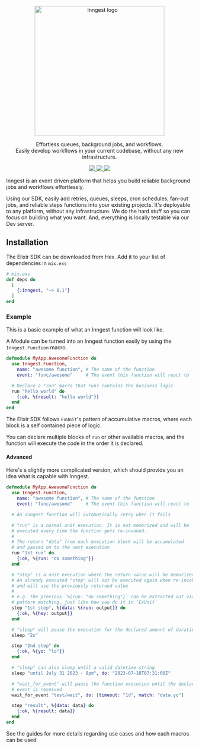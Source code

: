 <p align="center">
  <a href="https://www.inngest.com">
    <img alt="Inngest logo" src="https://user-images.githubusercontent.com/306177/191580717-1f563f4c-31e3-4aa0-848c-5ddc97808a9a.png" width="350" />
  </a>
</p>

<p align="center">
  Effortless queues, background jobs, and workflows. <br />
  Easily develop workflows in your current codebase, without any new infrastructure.
</p>

<p align="center">
  <a href="https://github.com/darwin67/ex-inngest/actions/workflows/ci.yml">
    <img src="https://github.com/darwin67/ex-inngest/actions/workflows/ci.yml/badge.svg" />
  </a>
  <a href="https://discord.gg/EuesV2ZSnX">
    <img src="https://img.shields.io/discord/842170679536517141?label=discord" />
  </a>
  <a href="https://twitter.com/inngest">
    <img src="https://img.shields.io/twitter/follow/inngest?style=social" />
  </a>
</p>

<!-- MDOC ! -->

Inngest is an event driven platform that helps you build reliable background jobs and
workflows effortlessly.

Using our SDK, easily add retries, queues, sleeps, cron schedules, fan-out jobs, and
reliable steps functions into your existing projects. It's deployable to any platform,
without any infrastructure. We do the hard stuff so you can focus on building what you
want.
And, everything is locally testable via our Dev server.

## Installation

The Elixir SDK can be downloaded from Hex. Add it to your list of dependencies in `mix.exs`

``` elixir
# mix.exs
def deps do
  [
    {:inngest, "~> 0.1"}
  ]
end
```

### Example

This is a basic example of what an Inngest function will look like.

A Module can be turned into an Inngest function easily by using the `Inngest.Function`
macro.

``` elixir
defmodule MyApp.AwesomeFunction do
  use Inngest.Function,
    name: "awesome function", # The name of the function
    event: "func/awesome"     # The event this function will react to

  # Declare a "run" macro that runs contains the business logic
  run "hello world" do
    {:ok, %{result: "hello world"}}
  end
end
```

The Elixir SDK follows `ExUnit`'s pattern of accumulative macros, where each block
is a self contained piece of logic.

You can declare multiple blocks of `run` or other available macros, and the function
will execute the code in the order it is declared.

#### Advanced

Here's a slightly more complicated version, which should provide you an idea what is
capable with Inngest.

``` elixir
defmodule MyApp.AwesomeFunction do
  use Inngest.Function,
    name: "awesome function", # The name of the function
    event: "func/awesome"     # The event this function will react to

  # An Inngest function will automatically retry when it fails

  # "run" is a normal unit execution. It is not memorized and will be
  # executed every time the function gets re-invoked.
  #
  # The return "data" from each execution block will be accumulated
  # and passed on to the next execution
  run "1st run" do
    {:ok, %{run: "do something"}}
  end

  # "step" is a unit execution where the return value will be memorized.
  # An already executed "step" will not be executed again when re-invoked
  # and will use the previously returned value
  #
  # e.g. The previous `%{run: "do something"}` can be extracted out via
  # pattern matching, just like how you do it in `ExUnit`
  step "1st step", %{data: %{run: output}} do
    {:ok, %{hey: output}}
  end

  # "sleep" will pause the execution for the declared amount of duration.
  sleep "2s"

  step "2nd step" do
    {:ok, %{yo: "lo"}}
  end

  # "sleep" can also sleep until a valid datetime string
  sleep "until July 31 2023 - 8pm", do: "2023-07-18T07:31:00Z"

  # "wait_for_event" will pause the function execution until the declared
  # event is received
  wait_for_event "test/wait", do: [timeout: "1d", match: "data.yo"]

  step "result", %{data: data} do
    {:ok, %{result: data}}
  end
end
```

See the guides for more details regarding use cases and how each macros can be used.


<!-- MDOC ! -->

[inngest]: https://www.inngest.com
[hex]: https://hex.pm/packages/inngest
[hexdocs]: https://hexdocs.pm/inngest
